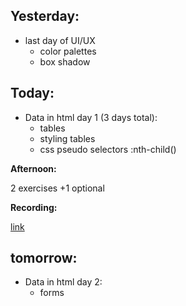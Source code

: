 ## Yesterday:

- last day of UI/UX
  - color palettes
  - box shadow

## Today:

- Data in html day 1 (3 days total):
  - tables
  - styling tables
  - css pseudo selectors :nth-child()

**Afternoon:**

2 exercises +1 optional

**Recording:**

[link](https://us02web.zoom.us/rec/share/Sah9v9hghMUdnio1wYuRAq5QPPno7FLBPtIGRfqP7ZOpmRC_1lMEyJ0pLTCU95ph.M9dCz0Wyma2c3Yo_)

## tomorrow:

- Data in html day 2:
   - forms
